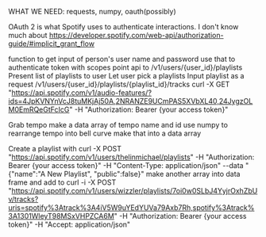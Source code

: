 WHAT WE NEED: requests, numpy, oauth(possibly)

OAuth 2 is what Spotify uses to authenticate interactions. I don't know much about 
https://developer.spotify.com/web-api/authorization-guide/#implicit_grant_flow




function to get input of person's user name and password 
use that to authenticate token with scopes 
point api to 		/v1/users/{user_id}/playlists
Present list of playlists to user 
Let user pick a playlists 
Input playlist as a request 
	/v1/users/{user_id}/playlists/{playlist_id}/tracks
	curl -X GET "https://api.spotify.com/v1/audio-features/?ids=4JpKVNYnVcJ8tuMKjAj50A,2NRANZE9UCmPAS5XVbXL40,24JygzOLM0EmRQeGtFcIcG" -H "Authorization: Bearer {your access token}"
	
Grab tempo 
make a data array of tempo name and id 
use numpy to rearrange tempo into bell curve 
make that into a data array

Create a playlist  with 
curl -X POST "https://api.spotify.com/v1/users/thelinmichael/playlists" -H "Authorization: Bearer {your access token}" -H "Content-Type: application/json" --data "{\"name\":\"A New Playlist\", \"public\":false}"
make another array into data frame and add to 
curl -i -X POST "https://api.spotify.com/v1/users/wizzler/playlists/7oi0w0SLbJ4YyjrOxhZbUv/tracks?uris=spotify%3Atrack%3A4iV5W9uYEdYUVa79Axb7Rh,spotify%3Atrack%3A1301WleyT98MSxVHPZCA6M" -H "Authorization: Bearer {your access token}" -H "Accept: application/json"                       
                    
